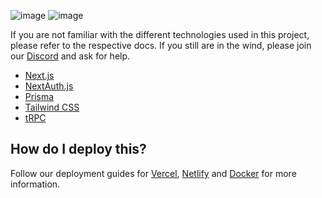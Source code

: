 ![image](https://user-images.githubusercontent.com/65413229/215118875-239372e5-d93d-42fb-8df8-de2434fb841d.png)
![image](https://user-images.githubusercontent.com/65413229/215118931-41334b69-e8ba-4d1f-b2fe-c00501c6d686.png)


If you are not familiar with the different technologies used in this project, please refer to the respective docs. If you still are in the wind, please join our [Discord](https://t3.gg/discord) and ask for help.

- [Next.js](https://nextjs.org)
- [NextAuth.js](https://next-auth.js.org)
- [Prisma](https://prisma.io)
- [Tailwind CSS](https://tailwindcss.com)
- [tRPC](https://trpc.io)

## How do I deploy this?

Follow our deployment guides for [Vercel](https://create.t3.gg/en/deployment/vercel), [Netlify](https://create.t3.gg/en/deployment/netlify) and [Docker](https://create.t3.gg/en/deployment/docker) for more information.

